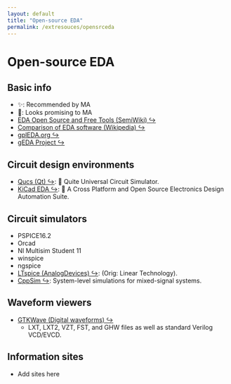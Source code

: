 ```yaml
---
layout: default
title: "Open-source EDA"
permalink: /extresouces/opensrceda
---
```


# Open-source EDA

## Basic info
 - &#x2728;: Recommended by MA
 - &#x1F914;: Looks promising to MA
 - [EDA Open Source and Free Tools (SemiWiki) &#x21AA;](https://semiwiki.com/wikis/industry-wikis/eda-open-source-tools-wiki/)
 - [Comparison of EDA software (Wikipedia) &#x21AA;](https://en.wikipedia.org/wiki/Comparison_of_EDA_software#Free_software)
 - [gplEDA.org &#x21AA;](www.gpleda.org)
 - [gEDA Project &#x21AA;](www.geda-project.org)

## Circuit design environments
 - [Qucs (Qt) &#x21AA;](http://qucs.sourceforge.net/): &#x1F914; Quite Universal Circuit Simulator.
 - [KiCad EDA &#x21AA;](https://kicad-pcb.org/): &#x1F914; A Cross Platform and Open Source Electronics Design Automation Suite.

## Circuit simulators
 - PSPICE16.2
 - Orcad
 - NI Multisim Student 11
 - winspice
 - ngspice
 - [LTspice (AnalogDevices) &#x21AA;](https://www.analog.com/en/design-center/design-tools-and-calculators/ltspice-simulator.html): (Orig: Linear Technology).
 - [CppSim &#x21AA;](www.cppsim.com): System-level simulations for mixed-signal systems.

## Waveform viewers
 - [GTKWave (Digital waveforms) &#x21AA;](http://gtkwave.sourceforge.net/)
   - LXT, LXT2, VZT, FST, and GHW files as well as standard Verilog VCD/EVCD.

## Information sites
 - Add sites here
